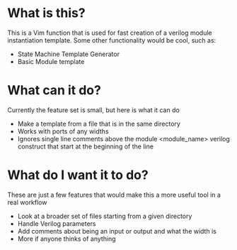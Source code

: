 # What is this?
This is a Vim function that is used for fast creation of a verilog module instantiation template. Some other functionality would be cool, such as:
- State Machine Template Generator
- Basic Module template

# What can it do?
Currently the feature set is small, but here is what it can do
- Make a template from a file that is in the same directory
- Works with ports of any widths
- Ignores single line comments above the module \<module_name\> verilog construct that start at the beginning of the line

# What do I want it to do?
These are just a few features that would make this a more useful tool in a real workflow
- Look at a broader set of files starting from a given directory 
- Handle Verilog parameters
- Add comments about being an input or output and what the width is
- More if anyone thinks of anything


